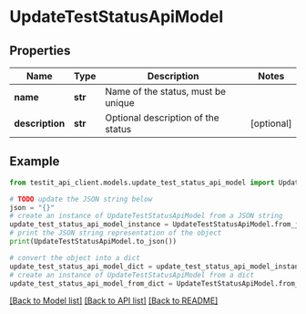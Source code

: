 # UpdateTestStatusApiModel


## Properties

Name | Type | Description | Notes
------------ | ------------- | ------------- | -------------
**name** | **str** | Name of the status, must be unique | 
**description** | **str** | Optional description of the status | [optional] 

## Example

```python
from testit_api_client.models.update_test_status_api_model import UpdateTestStatusApiModel

# TODO update the JSON string below
json = "{}"
# create an instance of UpdateTestStatusApiModel from a JSON string
update_test_status_api_model_instance = UpdateTestStatusApiModel.from_json(json)
# print the JSON string representation of the object
print(UpdateTestStatusApiModel.to_json())

# convert the object into a dict
update_test_status_api_model_dict = update_test_status_api_model_instance.to_dict()
# create an instance of UpdateTestStatusApiModel from a dict
update_test_status_api_model_from_dict = UpdateTestStatusApiModel.from_dict(update_test_status_api_model_dict)
```
[[Back to Model list]](../README.md#documentation-for-models) [[Back to API list]](../README.md#documentation-for-api-endpoints) [[Back to README]](../README.md)



